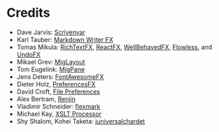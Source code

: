 # Credits

* Dave Jarvis: [Scrivenvar](https://github.com/DaveJarvis/scrivenvar/)
* Karl Tauber: [Markdown Writer FX](https://github.com/JFormDesigner/markdown-writer-fx)
* Tomas Mikula: [RichTextFX](https://github.com/TomasMikula/RichTextFX), [ReactFX](https://github.com/TomasMikula/ReactFX), [WellBehavedFX](https://github.com/TomasMikula/WellBehavedFX), [Flowless](https://github.com/TomasMikula/Flowless), and [UndoFX](https://github.com/TomasMikula/UndoFX)
* Mikael Grev: [MigLayout](http://www.miglayout.com/)
* Tom Eugelink: [MigPane](https://github.com/mikaelgrev/miglayout/blob/master/javafx/src/main/java/org/tbee/javafx/scene/layout/fxml/MigPane.java)
* Jens Deters: [FontAwesomeFX](https://bitbucket.org/Jerady/fontawesomefx)
* Dieter Holz, [PreferencesFX](https://github.com/dlsc-software-consulting-gmbh/PreferencesFX)
* David Croft, [File Preferences](http://www.davidc.net/programming/java/java-preferences-using-file-backing-store)
* Alex Bertram, [Renjin](https://www.renjin.org/)
* Vladimir Schneider: [flexmark](https://github.com/vsch/flexmark-java)
* Michael Kay, [XSLT Processor](http://www.saxonica.com/)
* Shy Shalom, Kohei Taketa: [juniversalchardet](https://github.com/takscape/juniversalchardet)

